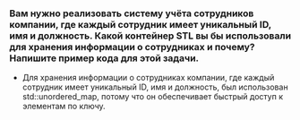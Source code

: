 ### Вам нужно реализовать систему учёта сотрудников компании, где каждый сотрудник имеет уникальный ID, имя и должность. Какой контейнер STL вы бы использовали для хранения информации о сотрудниках и почему? Напишите пример кода для этой задачи.

- Для хранения информации о сотрудниках компании, где каждый сотрудник имеет уникальный ID, имя и должность, был использован std::unordered_map, потому что он обеспечивает быстрый доступ к элементам по ключу. 
